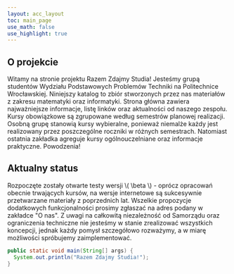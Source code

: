```yaml
---
layout: acc_layout
toc: main_page
use_math: false
use_highlight: true
---
```


O projekcie
---

Witamy na stronie projektu Razem Zdajmy Studia! Jesteśmy grupą studentów Wydziału Podstawowych Problemów Techniki na Politechnice Wrocławskiej. Niniejszy katalog to zbiór stworzonych przez nas materiałów z zakresu matematyki oraz informatyki. Strona główna zawiera najważniejsze informacje, listę linków oraz aktualności od naszego zespołu. Kursy obowiązkowe są zgrupowane według semestrów planowej realizacji. Osobną grupę stanowią kursy wybieralne, ponieważ niemalże każdy jest realizowany przez poszczególne roczniki w różnych semestrach. Natomiast ostatnia zakładka agreguje kursy ogólnouczelniane oraz informacje praktyczne. Powodzenia!

Aktualny status
---

Rozpoczęte zostały otwarte testy wersji \\( \beta \\) - oprócz opracowań obecnie trwających kursów, na wersje internetowe są sukcesywnie przetwarzane materiały z poprzednich lat. Wszelkie propozycje dodatkowych funkcjonalności prosimy zgłaszać na adres podany w zakładce "O nas". Z uwagi na całkowitą niezależność od Samorządu oraz ograniczenia techniczne nie jesteśmy w stanie zrealizować wszystkich koncepcji, jednak każdy pomysł szczegółowo rozważymy, a w miarę możliwości spróbujemy zaimplementować.

```java
public static void main(String[] args) {
  System.out.println("Razem Zdajmy Studia!");
}
```
